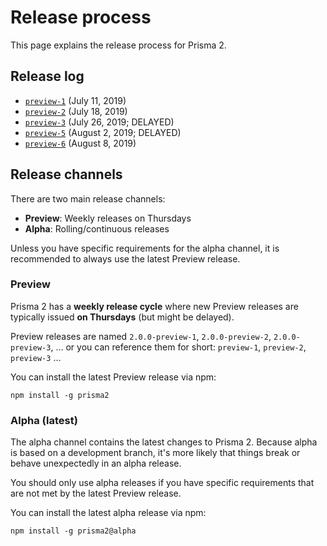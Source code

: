 # Release process

This page explains the release process for Prisma 2.

## Release log

- [`preview-1`](https://github.com/prisma/prisma2/releases/tag/2.0.0-preview-1) (July 11, 2019)
- [`preview-2`](https://github.com/prisma/prisma2/releases/tag/2.0.0-preview-2) (July 18, 2019) 
- [`preview-3`](https://github.com/prisma/prisma2/releases/tag/2.0.0-preview-3) (July 26, 2019; DELAYED) 
- [`preview-5`](https://github.com/prisma/prisma2/releases/tag/2.0.0-preview-5) (August 2, 2019; DELAYED)
- [`preview-6`](https://github.com/prisma/prisma2/releases/tag/2.0.0-preview-6) (August 8, 2019)

## Release channels

There are two main release channels:

- **Preview**: Weekly releases on Thursdays
- **Alpha**: Rolling/continuous releases

Unless you have specific requirements for the alpha channel, it is recommended to always use the latest Preview release.

### Preview

Prisma 2 has a **weekly release cycle** where new Preview releases are typically issued **on Thursdays** (but might be delayed). 

Preview releases are named `2.0.0-preview-1`, `2.0.0-preview-2`, `2.0.0-preview-3`, ... or you can reference them for short: `preview-1`, `preview-2`, `preview-3` ...

You can install the latest Preview release via npm:

```
npm install -g prisma2
```

### Alpha (latest)

The alpha channel contains the latest changes to Prisma 2. Because alpha is based on a development branch, it's more likely that things break or behave unexpectedly in an alpha release.

You should only use alpha releases if you have specific requirements that are not met by the latest Preview release.

You can install the latest alpha release via npm:

```
npm install -g prisma2@alpha
```
